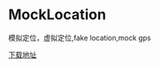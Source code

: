 # MockLocation
模拟定位，虚拟定位,fake location,mock gps

<a href="https://pc.woozooo.com/mydisk.php" target="_blank">下载地址</a>
